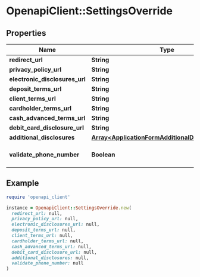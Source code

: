 # OpenapiClient::SettingsOverride

## Properties

| Name | Type | Description | Notes |
| ---- | ---- | ----------- | ----- |
| **redirect_url** | **String** |  | [optional] |
| **privacy_policy_url** | **String** |  | [optional] |
| **electronic_disclosures_url** | **String** |  | [optional] |
| **deposit_terms_url** | **String** |  | [optional] |
| **client_terms_url** | **String** |  | [optional] |
| **cardholder_terms_url** | **String** |  | [optional] |
| **cash_advanced_terms_url** | **String** |  | [optional] |
| **debit_card_disclosure_url** | **String** |  | [optional] |
| **additional_disclosures** | [**Array&lt;ApplicationFormAdditionalDisclosuresInner&gt;**](ApplicationFormAdditionalDisclosuresInner.md) |  | [optional] |
| **validate_phone_number** | **Boolean** |  | [optional][default to true] |

## Example

```ruby
require 'openapi_client'

instance = OpenapiClient::SettingsOverride.new(
  redirect_url: null,
  privacy_policy_url: null,
  electronic_disclosures_url: null,
  deposit_terms_url: null,
  client_terms_url: null,
  cardholder_terms_url: null,
  cash_advanced_terms_url: null,
  debit_card_disclosure_url: null,
  additional_disclosures: null,
  validate_phone_number: null
)
```

